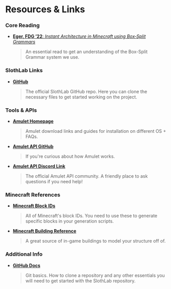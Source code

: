 # Resources & Links

### Core Reading
- [**Eger, FDG ’22**: *Instant Architecture in Minecraft using Box‑Split Grammars*](https://slothlab.info/assets/pdf/eger2022fdg.pdf) 
     > An essential read to get an understanding of the Box-Split Grammar system we use.

### SlothLab Links
- [**GitHub**](https://github.com/SlothLabsGDMC2023/generator)
    > The official SlothLab GitHub repo. Here you can clone the necessary files to get started working on the project.

### Tools & APIs
- [**Amulet Homepage**](https://www.amuletmc.com/)
    > Amulet download links and guides for installation on different OS + FAQs.
- [**Amulet API GitHub**](https://github.com/Amulet-Team/Amulet-Core)
    > If you're curious about how Amulet works.
- [**Amulet API Discord Link**](https://discord.gg/DNjcxKp3)
    > The official Amulet API community. A friendly place to ask questions if you need help!

### Minecraft References
- [**Minecraft Block IDs**](https://minecraftitemids.com/)
    > All of Minecraft's block IDs. You need to use these to generate specific blocks in your generation scripts.
- [**Minecraft Building Reference**](https://builditapp.com/) 
    > A great source of in-game buildings to model your structure off of.

### Additional Info
- [**GitHub Docs**](https://docs.github.com/en/repositories/creating-and-managing-repositories/cloning-a-repository)
    > Git basics. How to clone a repository and any other essentials you will need to get started with the SlothLab repository.